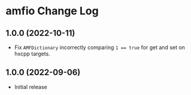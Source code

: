 # amfio Change Log

## 1.0.0 (2022-10-11)

- Fix `AMFDictionary` incorrectly comparing `1 == true` for get and set on hxcpp targets.

## 1.0.0 (2022-09-06)

- Initial release
